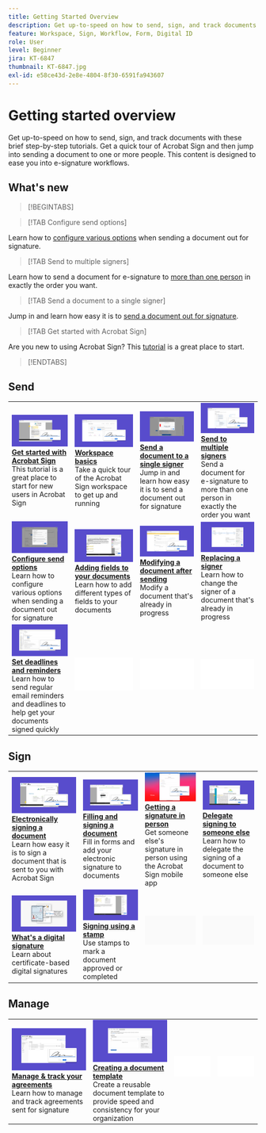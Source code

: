 ```yaml
---
title: Getting Started Overview
description: Get up-to-speed on how to send, sign, and track documents with these brief step-by-step tutorials
feature: Workspace, Sign, Workflow, Form, Digital ID
role: User
level: Beginner
jira: KT-6847
thumbnail: KT-6847.jpg
exl-id: e58ce43d-2e8e-4804-8f30-6591fa943607
---
```

# Getting started overview

Get up-to-speed on how to send, sign, and track documents with these brief step-by-step tutorials. Get a quick tour of Acrobat Sign and then jump into sending a document to one or more people. This content is designed to ease you into e-signature workflows.

## What's new

>[!BEGINTABS]

>[!TAB Configure send options]

Learn how to [configure various options](sending-options.md) when sending a document out for signature.

>[!TAB Send to multiple signers]

Learn how to send a document for e-signature to [more than one person](send-to-multiple-recipients.md) in exactly the order you want.

>[!TAB Send a document to a single signer]

Jump in and learn how easy it is to [send a document out for signature](send-to-single-recipient.md).

>[!TAB Get started with Acrobat Sign]

 Are you new to using Acrobat Sign? This [tutorial](new-sender.md) is a great place to start.

>[!ENDTABS]

## Send

<table style="table-layout:fixed">
<tr>
  <td>
    <a href="new-sender.md">
      <img alt="Get started with Acrobat Sign" src="../assets/gettingstartednew.png" />
    </a>
    <div>
    <a href="new-sender.md"><strong>Get started with Acrobat Sign</strong></a>
    </div>
    This tutorial is a great place to start for new users in Acrobat Sign
    <br>
  </td>
 <td>
    <a href="quick-tour.md">
      <img alt="Workspace basics" src="../assets/workspace.png" />
    </a>
    <div>
    <a href="quick-tour.md"><strong>Workspace basics</strong></a>
    </div>
    Take a quick tour of the Acrobat Sign workspace to get up and running
    <br>
  </td>
  <td>
    <a href="send-to-single-recipient.md">
      <img alt="Send a document to a single signer" src="../assets/send-single-recipient.png" />
    </a>
    <div>
    <a href="send-to-single-recipient.md"><strong>Send a document to a single signer</strong></a>
    </div>
    Jump in and learn how easy it is to send a document out for signature
    <br>
  </td>
  <td>
    <a href="send-to-multiple-recipients.md">
      <img alt="Send to multiple signers" src="../assets/send-to-multiple-recipient.png" />
    </a>
    <div>
    <a href="send-to-multiple-recipients.md"><strong>Send to multiple signers</strong></a>
    </div>
    Send a document for e-signature to more than one person in exactly the order you want
    <br>
  </td>
</tr>
<tr>
  <td>
    <a href="sending-options.md">
      <img alt="Configure send options" src="../assets/configure.png" />
    </a>
    <div>
    <a href="sending-options.md"><strong>Configure send options</strong></a>
    </div>
    Learn how to configure various options when sending a document out for signature
    <br>
  </td>
  <td>
    <a href="adding-fields.md">
      <img alt="Adding fields to your documents" src="../assets/adding-fields.png" />
    </a>
    <div>
    <a href="adding-fields.md"><strong>Adding fields to your documents</strong></a>
    </div>
    Learn how to add different types of fields to your documents
    <br>
  </td>
  <td>
    <a href="modify-in-flight.md">
      <img alt="Modifying a document after sending" src="../assets/modify.png" />
    </a>
    <div>
    <a href="modify-in-flight.md"><strong>Modifying a document after sending</strong></a>
    </div>
    Modify a document that's already in progress
    <br>
  </td>
  <td>
    <a href="replace-signer.md">
      <img alt="Replacing a signer" src="../assets/replace.png" />
    </a>
    <div>
    <a href="replace-signer.md"><strong>Replacing a signer</strong></a>
    </div>
    Learn how to change the signer of a document that's already in progress
     <br>
  </td>
</tr>
<tr>
  <td>
      <a href="set-deadlines-reminders.md">
        <img alt="Set deadlines and reminders" src="../assets/deadlines-reminders.png" />
      </a>
      <div>
      <a href="set-deadlines-reminders.md"><strong>Set deadlines and reminders</strong></a>
      </div>
      Learn how to send regular email reminders and deadlines to help get your documents signed quickly
      <br>
    </td> 
  <td>
      <img alt="Spacer" src="../assets/Whitespacer.png" />
      <div>
      <br>
    </td>
    <td>
      <img alt="Spacer" src="../assets/Whitespacer.png" />
      <div>
      <br>
    </td>
    <td>
      <img alt="Spacer" src="../assets/Whitespacer.png" />
      <div>
      <br>
    </td>
</tr>
</table>

## Sign

<table style="table-layout:fixed">
<tr>
  <td>
    <a href="electronically-sign-a-document.md">
      <img alt="Electronically signing a document" src="../assets/sign-electronically.png" />
    </a>
    <div>
    <a href="electronically-sign-a-document.md"><strong>Electronically signing a document</strong></a>
    </div>
    Learn how easy it is to sign a document that is sent to you with Acrobat Sign
    <br>
  </td>
  <td>
    <a href="fill-and-sign.md">
      <img alt="Filling and signing a document" src="../assets/fill-and-sign.png" />
    </a>
    <div>
    <a href="fill-and-sign.md"><strong>Filling and signing a document</strong></a>
    </div>
    Fill in forms and add your electronic signature to documents
    <br>
  </td>
  <td>
    <a href="sign-in-person.md">
      <img alt="Getting a signature in person" src="../assets/inperson.png" />
    </a>
    <div>
    <a href="sign-in-person.md"><strong>Getting a signature in person</strong></a>
    </div>
    Get someone else's signature in person using the Acrobat Sign mobile app
    <br>
  </td>
  <td>
    <a href="delegate-signing.md">
      <img alt="Delegate signing to someone else" src="../assets/delegate-signing.png" />
    </a>
    <div>
    <a href="delegate-signing.md"><strong>Delegate signing to someone else</strong></a>
    </div>
    Learn how to delegate the signing of a document to someone else
    <br>
  </td>
</tr>
<tr>
  <td>
    <a href="sign-with-a-digital-signature.md">
      <img alt="What's a digital signature" src="../assets/digital-signature.png" />
    </a>
    <div>
    <a href="sign-with-a-digital-signature.md"><strong>What's a digital signature</strong></a>
    </div>
    Learn about certificate-based digital signatures
    <br>
  </td>
  <td>
    <a href="sign-with-a-stamp.md">
      <img alt="Signing using a stamp" src="../assets/sign-stamp.png" />
    </a>
    <div>
    <a href="sign-with-a-stamp.md"><strong>Signing using a stamp</strong></a>
    </div>
    Use stamps to mark a document approved or completed
     <br>
  </td> 
 <td>
    <img alt="Spacer" src="../assets/Grayspacer.png" />
    <div>
    <br>
  </td>
  <td>
    <img alt="Spacer" src="../assets/Grayspacer.png" />
    <div>
    <br>
  </td>
</tr>  
</table>

## Manage

<table style="table-layout:fixed">
<tr>
  <td>
    <a href="manage-and-track.md">
      <img alt="Manage & track your agreements" src="../assets/manage-track.png" />
    </a>
    <div>
    <a href="manage-and-track.md"><strong>Manage & track your agreements</strong></a>
    </div>
    Learn how to manage and track agreements sent for signature
    <br>
  </td>
  <td>
    <a href="../sign-advanced-users/create-a-template.md">
      <img alt="Creating a document template" src="../assets/create-template.png" />
    </a>
    <div>
    <a href="../sign-advanced-users/create-a-template.md"><strong>Creating a document template</strong></a>
    </div>
    Create a reusable document template to provide speed and consistency for your organization
    <br>
  </td>
  <td>
    <img alt="Spacer" src="../assets/Whitespacer.png" />
    <div>
    <br>
  </td>
  <td>
    <img alt="Spacer" src="../assets/Whitespacer.png" />
    <div>
    <br>
  </td>
</tr>
</table>
